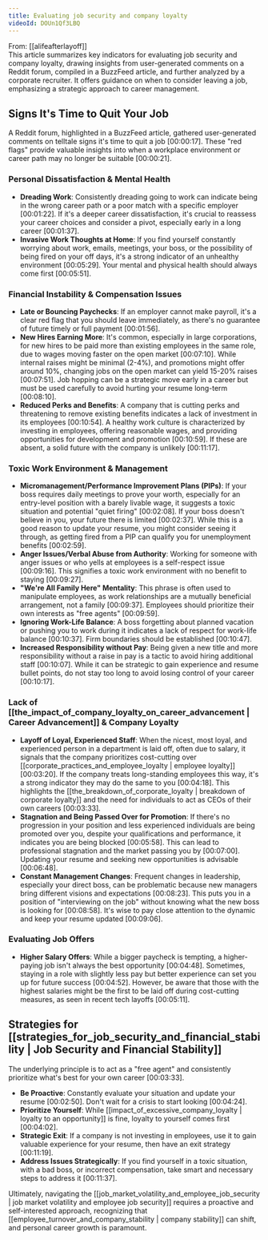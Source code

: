 ```yaml
---
title: Evaluating job security and company loyalty
videoId: DOUn1Qf3LBQ
---
```


From: [[alifeafterlayoff]] <br/> 
This article summarizes key indicators for evaluating job security and company loyalty, drawing insights from user-generated comments on a Reddit forum, compiled in a BuzzFeed article, and further analyzed by a corporate recruiter. It offers guidance on when to consider leaving a job, emphasizing a strategic approach to career management.

## Signs It's Time to Quit Your Job

A Reddit forum, highlighted in a BuzzFeed article, gathered user-generated comments on telltale signs it's time to quit a job <a class="yt-timestamp" data-t="00:00:17">[00:00:17]</a>. These "red flags" provide valuable insights into when a workplace environment or career path may no longer be suitable <a class="yt-timestamp" data-t="00:00:21">[00:00:21]</a>.

### Personal Dissatisfaction & Mental Health

*   **Dreading Work**: Consistently dreading going to work can indicate being in the wrong career path or a poor match with a specific employer <a class="yt-timestamp" data-t="00:01:22">[00:01:22]</a>. If it's a deeper career dissatisfaction, it's crucial to reassess your career choices and consider a pivot, especially early in a long career <a class="yt-timestamp" data-t="00:01:37">[00:01:37]</a>.
*   **Invasive Work Thoughts at Home**: If you find yourself constantly worrying about work, emails, meetings, your boss, or the possibility of being fired on your off days, it's a strong indicator of an unhealthy environment <a class="yt-timestamp" data-t="00:05:29">[00:05:29]</a>. Your mental and physical health should always come first <a class="yt-timestamp" data-t="00:05:51">[00:05:51]</a>.

### Financial Instability & Compensation Issues

*   **Late or Bouncing Paychecks**: If an employer cannot make payroll, it's a clear red flag that you should leave immediately, as there's no guarantee of future timely or full payment <a class="yt-timestamp" data-t="00:01:56">[00:01:56]</a>.
*   **New Hires Earning More**: It's common, especially in large corporations, for new hires to be paid more than existing employees in the same role, due to wages moving faster on the open market <a class="yt-timestamp" data-t="00:07:10">[00:07:10]</a>. While internal raises might be minimal (2-4%), and promotions might offer around 10%, changing jobs on the open market can yield 15-20% raises <a class="yt-timestamp" data-t="00:07:51">[00:07:51]</a>. Job hopping can be a strategic move early in a career but must be used carefully to avoid hurting your resume long-term <a class="yt-timestamp" data-t="00:08:10">[00:08:10]</a>.
*   **Reduced Perks and Benefits**: A company that is cutting perks and threatening to remove existing benefits indicates a lack of investment in its employees <a class="yt-timestamp" data-t="00:10:54">[00:10:54]</a>. A healthy work culture is characterized by investing in employees, offering reasonable wages, and providing opportunities for development and promotion <a class="yt-timestamp" data-t="00:10:59">[00:10:59]</a>. If these are absent, a solid future with the company is unlikely <a class="yt-timestamp" data-t="00:11:17">[00:11:17]</a>.

### Toxic Work Environment & Management

*   **Micromanagement/Performance Improvement Plans (PIPs)**: If your boss requires daily meetings to prove your worth, especially for an entry-level position with a barely livable wage, it suggests a toxic situation and potential "quiet firing" <a class="yt-timestamp" data-t="00:02:08">[00:02:08]</a>. If your boss doesn't believe in you, your future there is limited <a class="yt-timestamp" data-t="00:02:37">[00:02:37]</a>. While this is a good reason to update your resume, you might consider seeing it through, as getting fired from a PIP can qualify you for unemployment benefits <a class="yt-timestamp" data-t="00:02:59">[00:02:59]</a>.
*   **Anger Issues/Verbal Abuse from Authority**: Working for someone with anger issues or who yells at employees is a self-respect issue <a class="yt-timestamp" data-t="00:09:16">[00:09:16]</a>. This signifies a toxic work environment with no benefit to staying <a class="yt-timestamp" data-t="00:09:27">[00:09:27]</a>.
*   **"We're All Family Here" Mentality**: This phrase is often used to manipulate employees, as work relationships are a mutually beneficial arrangement, not a family <a class="yt-timestamp" data-t="00:09:37">[00:09:37]</a>. Employees should prioritize their own interests as "free agents" <a class="yt-timestamp" data-t="00:09:59">[00:09:59]</a>.
*   **Ignoring Work-Life Balance**: A boss forgetting about planned vacation or pushing you to work during it indicates a lack of respect for work-life balance <a class="yt-timestamp" data-t="00:10:37">[00:10:37]</a>. Firm boundaries should be established <a class="yt-timestamp" data-t="00:10:47">[00:10:47]</a>.
*   **Increased Responsibility without Pay**: Being given a new title and more responsibility without a raise in pay is a tactic to avoid hiring additional staff <a class="yt-timestamp" data-t="00:10:07">[00:10:07]</a>. While it can be strategic to gain experience and resume bullet points, do not stay too long to avoid losing control of your career <a class="yt-timestamp" data-t="00:10:17">[00:10:17]</a>.

### Lack of [[the_impact_of_company_loyalty_on_career_advancement | Career Advancement]] & Company Loyalty

*   **Layoff of Loyal, Experienced Staff**: When the nicest, most loyal, and experienced person in a department is laid off, often due to salary, it signals that the company prioritizes cost-cutting over [[corporate_practices_and_employee_loyalty | employee loyalty]] <a class="yt-timestamp" data-t="00:03:20">[00:03:20]</a>. If the company treats long-standing employees this way, it's a strong indicator they may do the same to you <a class="yt-timestamp" data-t="00:04:18">[00:04:18]</a>. This highlights the [[the_breakdown_of_corporate_loyalty | breakdown of corporate loyalty]] and the need for individuals to act as CEOs of their own careers <a class="yt-timestamp" data-t="00:03:33">[00:03:33]</a>.
*   **Stagnation and Being Passed Over for Promotion**: If there's no progression in your position and less experienced individuals are being promoted over you, despite your qualifications and performance, it indicates you are being blocked <a class="yt-timestamp" data-t="00:05:58">[00:05:58]</a>. This can lead to professional stagnation and the market passing you by <a class="yt-timestamp" data-t="00:07:00">[00:07:00]</a>. Updating your resume and seeking new opportunities is advisable <a class="yt-timestamp" data-t="00:06:48">[00:06:48]</a>.
*   **Constant Management Changes**: Frequent changes in leadership, especially your direct boss, can be problematic because new managers bring different visions and expectations <a class="yt-timestamp" data-t="00:08:23">[00:08:23]</a>. This puts you in a position of "interviewing on the job" without knowing what the new boss is looking for <a class="yt-timestamp" data-t="00:08:58">[00:08:58]</a>. It's wise to pay close attention to the dynamic and keep your resume updated <a class="yt-timestamp" data-t="00:09:06">[00:09:06]</a>.

### Evaluating Job Offers

*   **Higher Salary Offers**: While a bigger paycheck is tempting, a higher-paying job isn't always the best opportunity <a class="yt-timestamp" data-t="00:04:48">[00:04:48]</a>. Sometimes, staying in a role with slightly less pay but better experience can set you up for future success <a class="yt-timestamp" data-t="00:04:52">[00:04:52]</a>. However, be aware that those with the highest salaries might be the first to be laid off during cost-cutting measures, as seen in recent tech layoffs <a class="yt-timestamp" data-t="00:05:11">[00:05:11]</a>.

## Strategies for [[strategies_for_job_security_and_financial_stability | Job Security and Financial Stability]]

The underlying principle is to act as a "free agent" and consistently prioritize what's best for your own career <a class="yt-timestamp" data-t="00:03:33">[00:03:33]</a>.

*   **Be Proactive**: Constantly evaluate your situation and update your resume <a class="yt-timestamp" data-t="00:02:50">[00:02:50]</a>. Don't wait for a crisis to start looking <a class="yt-timestamp" data-t="00:04:24">[00:04:24]</a>.
*   **Prioritize Yourself**: While [[impact_of_excessive_company_loyalty | loyalty to an opportunity]] is fine, loyalty to yourself comes first <a class="yt-timestamp" data-t="00:04:02">[00:04:02]</a>.
*   **Strategic Exit**: If a company is not investing in employees, use it to gain valuable experience for your resume, then have an exit strategy <a class="yt-timestamp" data-t="00:11:19">[00:11:19]</a>.
*   **Address Issues Strategically**: If you find yourself in a toxic situation, with a bad boss, or incorrect compensation, take smart and necessary steps to address it <a class="yt-timestamp" data-t="00:11:37">[00:11:37]</a>.

Ultimately, navigating the [[job_market_volatility_and_employee_job_security | job market volatility and employee job security]] requires a proactive and self-interested approach, recognizing that [[employee_turnover_and_company_stability | company stability]] can shift, and personal career growth is paramount.